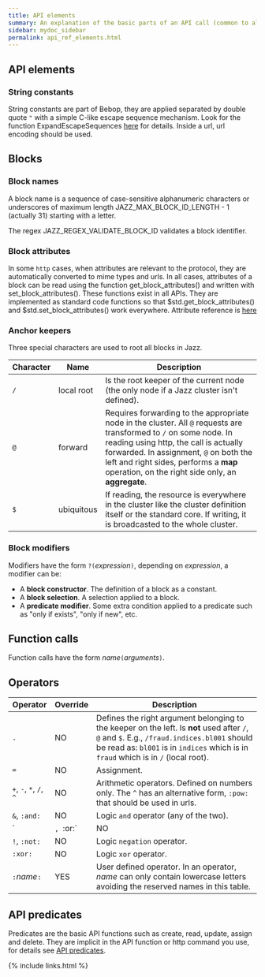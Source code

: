 ```yaml
---
title: API elements
summary: An explanation of the basic parts of an API call (common to all clients).
sidebar: mydoc_sidebar
permalink: api_ref_elements.html
---
```


## API elements

### String constants

String constants are part of Bebop, they are applied separated by double quote `"` with a simple C-like escape sequence mechanism. Look for the
function ExpandEscapeSequences [here](/develop_jazz02/namespacejazz__utils.html) for details. Inside a url, url encoding should be used.

## Blocks

### Block names

A block name is a sequence of case-sensitive alphanumeric characters or underscores of maximum length JAZZ_MAX_BLOCK_ID_LENGTH - 1 (actually 31)
starting with a letter.

The regex JAZZ_REGEX_VALIDATE_BLOCK_ID validates a block identifier.

### Block attributes

In some `http` cases, when attributes are relevant to the protocol, they are automatically converted to mime types and urls. In all cases,
attributes of a block can be read using the function get_block_attributes() and written with set_block_attributes(). These functions exist
in all APIs. They are implemented as standard code functions so that $std.get_block_attributes() and $std.set_block_attributes() work
everywhere. Attribute reference is [here](reference_api_block_attributes.html)

### Anchor keepers

Three special characters are used to root all blocks in Jazz.

| Character | Name | Description |
|-----------|------|-------------|
| `/` | local root | Is the root keeper of the current node (the only node if a Jazz cluster isn't defined). |
| `@` | forward | Requires forwarding to the appropriate node in the cluster. All `@` requests are transformed to `/` on some node. In reading using http, the call is actually forwarded. In assignment, `@` on both the left and right sides, performs a **map** operation, on the right side only, an **aggregate**. |
| `$` | ubiquitous | If reading, the resource is everywhere in the cluster like the cluster definition itself or the standard core. If writing, it is broadcasted to the whole cluster. |

### Block modifiers

Modifiers have the form	`?(`*expression*`)`, depending on *expression*, a modifier can be:

  * A **block constructor**. The definition of a block as a constant.
  * A **block selection**. A selection applied to a block.
  * A **predicate modifier**. Some extra condition applied to a predicate such as "only if exists", "only if new", etc.

## Function calls

Function calls have the form *name*`(`*arguments*`)`.

## Operators

| Operator | Override | Description |
|-----------|------|-------------|
| `.` | NO | Defines the right argument belonging to the keeper on the left. Is **not** used after `/`, `@` and `$`. E.g., `/fraud.indices.bl001` should be read as: `bl001` is in `indices` which is in `fraud` which is in `/` (local root). |
| `=` | NO | Assignment. |
| `+`, `-`, `*`, `/`, `^` | NO | Arithmetic operators. Defined on numbers only. The `^` has an alternative form, `:pow:` that should be used in urls. |
| `&`, `:and:` | NO | Logic `and` operator (any of the two). |
| `|`, `:or:` | NO | Logic `or` operator (any of the two). The vertical `|` version should not be used in a url. |
| `!`, `:not:` | NO | Logic `negation` operator. |
| `:xor:` | NO | Logic `xor` operator. |
| `:`*name*`:` | YES | User defined operator. In an operator, *name* can only contain lowercase letters avoiding the reserved names in this table. |


## API predicates

Predicates are the basic API functions such as create, read, update, assign and delete. They are implicit in the API function or http command
you use, for details see [API predicates](reference_api_predicates.html).

{% include links.html %}

